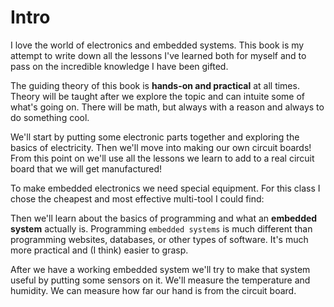 # Intro

I love the world of electronics and embedded systems.  This book is my attempt to write down all the lessons I've learned both for myself and to pass on the incredible knowledge I have been gifted.

The guiding theory of this book is **hands-on and practical** at all times.  Theory will be taught after we explore the topic and can intuite some of what's going on.  There will be math, but always with a reason and always to do something cool.

We'll start by putting some electronic parts together and exploring the basics of electricity.  Then we'll move into making our own circuit boards! From this point on we'll use all the lessons we learn to add to a real circuit board that we will get manufactured!

To make embedded electronics we need special equipment.  For this class I chose the cheapest and most effective multi-tool I could find:  

Then we'll learn about the basics of programming and what an **embedded system** actually is.  Programming `embedded systems` is much different than programming websites, databases, or other types of software.  It's much more practical and (I think) easier to grasp.

After we have a working embedded system we'll try to make that system useful by putting some sensors on it.  We'll measure the temperature and humidity.  We can measure how far our hand is from the circuit board.

